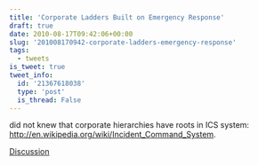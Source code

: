 ```yaml
---
title: 'Corporate Ladders Built on Emergency Response'
draft: true
date: 2010-08-17T09:42:06+00:00
slug: '201008170942-corporate-ladders-emergency-response'
tags:
  - tweets
is_tweet: true
tweet_info:
  id: '21367618038'
  type: 'post'
  is_thread: False
---
```




did not knew that corporate hierarchies have roots in ICS system: http://en.wikipedia.org/wiki/Incident_Command_System.

[Discussion](https://x.com/sytelus/status/21367618038)
